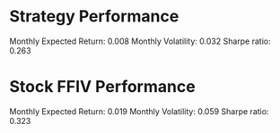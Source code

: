 # Strategy Performance
Monthly Expected Return: 0.008
Monthly Volatility: 0.032
Sharpe ratio: 0.263
# Stock FFIV Performance
Monthly Expected Return: 0.019
Monthly Volatility: 0.059
Sharpe ratio: 0.323
